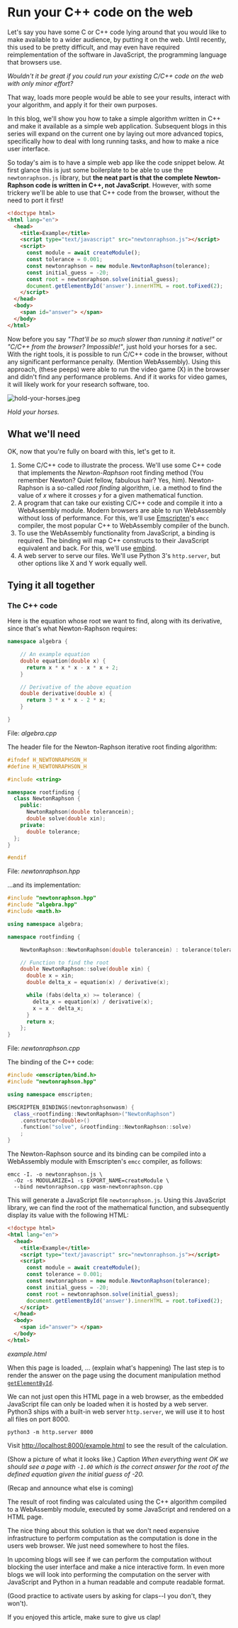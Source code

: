 # Run your C++ code on the web

Let's say you have some C or C++ code lying around that you would like to make available to a wider audience, by putting
it on the web. Until recently, this used to be pretty difficult, and may even have required reimplementation of the
software in JavaScript, the programming language that browsers use.

_Wouldn't it be great if you could run your existing C/C++ code on the web with only minor effort?_

That way, loads more people would be able to see your results, interact with your algorithm, and apply it for their own
purposes.

In this blog, we'll show you how to take a simple algorithm written in C++ and make it available as a simple web
application. Subsequent blogs in this series will expand on the current one by laying out more advanced topics,
specifically how to deal with long running tasks, and how to make a nice user interface.

So today's aim is to have a simple web app like the code snippet below. At first glance this is just some boilerplate to
be able to use the ``newtonraphson.js`` library, but **the neat part is that the complete Newton-Raphson code is written
in C++, not JavaScript**. However, with some trickery we'll be able to use that C++ code from the browser, without the
need to port it first!

```html
<!doctype html>
<html lang="en">
  <head>
    <title>Example</title>
    <script type="text/javascript" src="newtonraphson.js"></script>
    <script>
      const module = await createModule();
      const tolerance = 0.001;
      const newtonraphson = new module.NewtonRaphson(tolerance);
      const initial_guess = -20;
      const root = newtonraphson.solve(initial_guess);
      document.getElementById('answer').innerHTML = root.toFixed(2);
    </script>
  </head>
  <body>
    <span id="answer"> </span>
  </body>
</html>
```

Now before you say _"That'll be so much slower than running it native!"_ or _"C/C++ from the browser? Impossible!"_,
just hold your horses for a sec. With the right tools, it is possible to run C/C++ code in the browser, without any
significant performance penalty. (Mention WebAssembly). Using this approach, (these peeps) were able to run the video
game (X) in the browser and didn't find any performance problems. And if it works for video games, it will likely work
for your research software, too. 

![hold-your-horses.jpeg](hold-your-horses.jpeg)

_Hold your horses._

## What we'll need

OK, now that you're fully on board with this, let's get to it. 

1. Some C/C++ code to illustrate the process. We'll use some C++ code that implements the _Newton-Raphson_ root finding
method (You remember Newton? Quiet fellow, fabulous hair? Yes, him). Newton-Raphson is a so-called _root finding_ algorithm,
i.e. a method to find the value of _x_ where it crosses _y_ for a given mathematical function.
1. A program that can take our existing C/C++ code and compile it into a WebAssembly module. Modern browsers are able to
run WebAssembly without loss of performance. For this, we'll use [Emscripten](https://emscripten.org/)'s ``emcc``
compiler, the most popular C++ to WebAssembly compiler of the bunch.
1. To use the WebAssembly functionality from JavaScript, a binding is required. The binding will map C++ constructs to
their JavaScript equivalent and back. For this, we'll use 
[embind](https://emscripten.org/docs/porting/connecting_cpp_and_javascript/embind.html#embind).
1. A web server to serve our files. We'll use Python 3's ``http.server``, but other options like X and Y work equally well.


## Tying it all together

<!--
Basically, take the C++ and the bindings, then use emcc to compile it into wasm, then call the result from JS. Show the required code snippets
-->

### The C++ code

Here is the equation whose root we want to find, along with its derivative, since that's what Newton-Raphson requires:

```cpp
namespace algebra {

    // An example equation
    double equation(double x) {
      return x * x * x - x * x + 2;
    }

    // Derivative of the above equation
    double derivative(double x) {
      return 3 * x * x - 2 * x;
    }

}
```
File: _algebra.cpp_

The header file for the Newton-Raphson iterative root finding algorithm:

```cpp
#ifndef H_NEWTONRAPHSON_H
#define H_NEWTONRAPHSON_H

#include <string>

namespace rootfinding {
  class NewtonRaphson {
    public:
      NewtonRaphson(double tolerancein);
      double solve(double xin);
    private:
      double tolerance;
  };
}

#endif
```
File: _newtonraphson.hpp_

...and its implementation:

```cpp
#include "newtonraphson.hpp"
#include "algebra.hpp"
#include <math.h>

using namespace algebra;

namespace rootfinding {

    NewtonRaphson::NewtonRaphson(double tolerancein) : tolerance(tolerancein) {}

    // Function to find the root
    double NewtonRaphson::solve(double xin) {
      double x = xin;
      double delta_x = equation(x) / derivative(x);

      while (fabs(delta_x) >= tolerance) {
        delta_x = equation(x) / derivative(x);
        x = x - delta_x;
      }
      return x;
    };
}
```
File: _newtonraphson.cpp_

The binding of the C++ code:

```cpp
#include <emscripten/bind.h>
#include "newtonraphson.hpp"

using namespace emscripten;

EMSCRIPTEN_BINDINGS(newtonraphsonwasm) {
  class_<rootfinding::NewtonRaphson>("NewtonRaphson")
    .constructor<double>()
    .function("solve", &rootfinding::NewtonRaphson::solve)
    ;
}
```

The Newton-Raphson source and its binding can be compiled into a WebAssembly module with Emscripten's ``emcc`` compiler, as follows:

```shell
emcc -I. -o newtonraphson.js \
  -Oz -s MODULARIZE=1 -s EXPORT_NAME=createModule \
  --bind newtonraphson.cpp wasm-newtonraphson.cpp
```

This will generate a JavaScript file ``newtonraphson.js``. Using this JavaScript library, we can find the root of the
mathematical function, and subsequently display its value with the following HTML:

```html
<!doctype html>
<html lang="en">
  <head>
    <title>Example</title>
    <script type="text/javascript" src="newtonraphson.js"></script>
    <script>
      const module = await createModule();
      const tolerance = 0.001;
      const newtonraphson = new module.NewtonRaphson(tolerance);
      const initial_guess = -20;
      const root = newtonraphson.solve(initial_guess);
      document.getElementById('answer').innerHTML = root.toFixed(2);
    </script>
  </head>
  <body>
    <span id="answer"> </span>
  </body>
</html>
```
_example.html_

When this page is loaded, ... (explain what's happening)
The last step is to render the answer on the page using the document manipulation method
[``getElementById``](https://developer.mozilla.org/en-US/docs/Web/API/Document/getElementById).

We can not just open this HTML page in a web browser, as the embedded JavaScript file can only be loaded when it is
hosted by a web server. Python3 ships with a built-in web server ``http.server``, we will use it to host all files on
port 8000.

```shell
python3 -m http.server 8000
```

Visit [http://localhost:8000/example.html](http://localhost:8000/example.html) to see the result of the calculation. 

(Show a picture of what it looks like.)
Caption _When everything went OK we should see a page with `-1.00` which is the correct answer for the root of the
defined equation given the initial guess of -20._

(Recap and announce what else is coming)

The result of root finding was calculated using the C++ algorithm compiled to a WebAssembly module, executed by some
JavaScript and rendered on a HTML page.

The nice thing about this solution is that we don't need expensive infrastructure to perform computation as the
computation is done in the users web browser. We just need somewhere to host the files.

In upcoming blogs will see if we can perform the computation without blocking the user interface and make a nice
interactive form. In even more blogs we will look into performing the computation on the server with JavaScript and
Python in a human readable and compute readable format.

(Good practice to activate users by asking for claps--I you don't, they won't).

If you enjoyed this article, make sure to give us clap!

